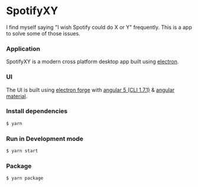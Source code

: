 # SpotifyXY

I find myself saying "I wish Spotify could do X or Y" frequently. This is a app to solve some of those issues.

### Application
SpotifyXY is a modern cross platform desktop app built using [electron](https://github.com/electron/electron).

### UI

The UI is built using [electron forge](https://github.com/electron-userland/electron-forge) with [angular 5 (CLI 1.7.1)](https://github.com/angular/angular-cli/releases/tag/v1.7.1) & [angular material](https://github.com/angular/material2).

### Install dependencies
```sh
$ yarn
```
### Run in Development mode
```sh
$ yarn start
```
### Package
```sh
$ yarn package
```
